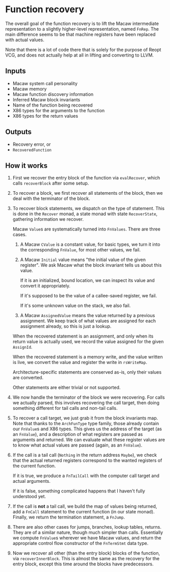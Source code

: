 # Function recovery

The overall goal of the function recovery is to lift the Macaw intermediate
representation to a slightly higher-level representation, named `FnRep`.  The
main difference seems to be that machine registers have been replaced with
actual values.

Note that there is a lot of code there that is solely for the purpose of Reopt
VCG, and does not actually help at all in lifting and converting to LLVM.

## Inputs
- Macaw system call personality
- Macaw memory
- Macaw function discovery information
- Inferred Macaw block invariants
- Name of the function being recovered
- X86 types for the arguments to the function
- X86 types for the return values

## Outputs
- Recovery error, or
- `RecoveredFunction`

## How it works

1.  First we recover the entry block of the function via `evalRecover`, which
    calls `recoverBlock` after some setup.

2.  To recover a block, we first recover all statements of the block, then we
    deal with the terminator of the block.

3.  To recover block statements, we dispatch on the type of statement.  This is
    done in the `Recover` monad, a state monad with state `RecoverState`,
    gathering information we recover.

    Macaw `Value`s are systematically turned into `FnValues`.  There are three
    cases.

    1.  A Macaw `CValue` is a constant value, for basic types, we turn it into the
        corresponding `FnValue`, for most other values, we fail.

    2.  A Macaw `Initial` value means "the initial value of the given register".
        We ask Macaw what the block invariant tells us about this value.

        If it is an initialized, bound location, we can inspect its value and
        convert it appropriately.

        If it's supposed to be the value of a callee-saved register, we fail.

        If it's some unknown value on the stack, we also fail.

    3.  A Macaw `AssignedValue` means the value returned by a previous
        assignment.  We keep track of what values are assigned for each
        assignment already, so this is just a lookup.

    When the recovered statement is an assignment, and only when its return
    value is actually used, we record the value assigned for the given
    `AssignId`.

    When the recovered statement is a memory write, and the value written is
    live, we convert the value and register the write in `rsWriteMap`.

    Architecture-specific statements are conserved as-is, only their values are
    converted.

    Other statements are either trivial or not supported.

4.  We now handle the terminator of the block we were recovering.  For calls we
    actually parsed, this involves recovering the call target, then doing
    something different for tail calls and non-tail calls.

5.  To recover a call target, we just grab it from the block invariants map.
    Note that thanks to the `ArchFunType` type family, those already contain our
    `FnValue`s and X86 types.  This gives us the address of the target (as an
    `FnValue`), and a description of what registers are passed as arguments and
    returned.  We can evaluate what these register values are to know what
    actual values are passed (again, as an `FnValue`).

6.  If the call is a tail call (`Nothing` in the return address `Maybe`), we
    check that the actual returned registers correspond to the wanted registers
    of the current function.

    If it is true, we produce a `FnTailCall` with the computer call target and
    actual arguments.

    If it is false, something complicated happens that I haven't fully
    understood yet.

7.  If the call is **not** a tail call, we build the map of values being
    returned, add a `FnCall` statement to the current function (in our state
    monad).  Finally, we return the termination statement, a `FnJump`.

8.  There are also other cases for jumps, branches, lookup tables, returns.
    They are of a similar nature, though much simpler than calls.  Essentially
    we compute `FnValue`s wherever we have Macaw values, and return the
    appropriate control flow constructor of the `FnTermStmt` data type.

8.  Now we recover all other (than the entry block) blocks of the function, via
    `recoverInnerBlock`.  This is almost the same as the recovery for the entry
    block, except this time around the blocks have predecessors.
